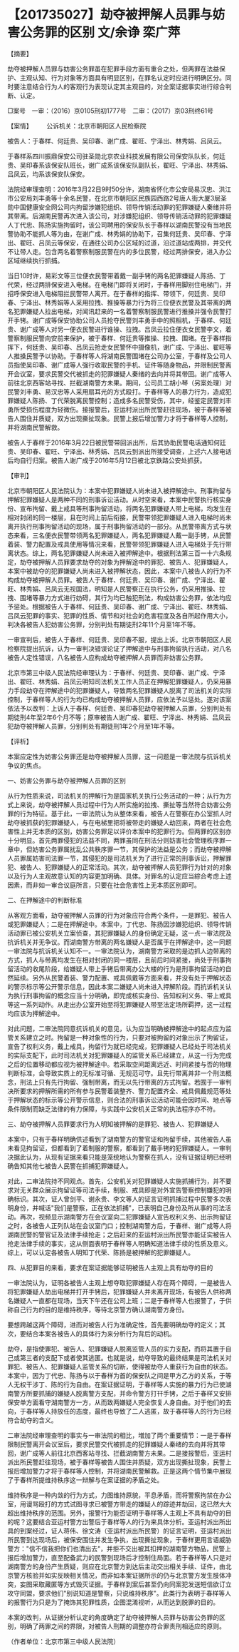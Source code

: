 # 【201735027】劫夺被押解人员罪与妨害公务罪的区别 文/余诤 栾广萍

【摘要】

劫夺被押解人员罪与妨害公务罪虽在犯罪手段方面有重合之处，但两罪在法益保护、主观认知、行为对象等方面具有明显区别，在罪名认定时应进行明确区分。同时要注意结合行为人的客观行为表现认定其主观目的，对全案证据事实进行综合判断、认定。

□案号　一审：（2016）京0105刑初1777号　二审：（2017）京03刑终61号

【案情】 　　公诉机关：北京市朝阳区人民检察院

被告人：于春样、何廷贵、吴印春、谢广成、翟旺、宁泽出、林秀娟、吕凤云。

于春样系四川振鼎保安公司驻圣勋北京农业科技发展有限公司保安队队长，何廷贵、吴印春系该保安队班长，谢广成系该保安队副队长，翟旺、宁泽出、林秀娟、吕凤云，均系该保安队保安。

法院经审理查明：2016年3月22日9时50分许，湖南省怀化市公安局易汉忠、洪江市公安局刘丰勇等十余名民警，在北京市朝阳区民族园西路2号唐人街大厦3层圣勋中国健康安全网公司内拘留涉嫌犯组织、领导传销活动罪的犯罪嫌疑人秦绪并将其带离。后湖南民警再次进入该公司，对涉嫌犯组织、领导传销活动罪的犯罪嫌疑人丁代忠、陈扬实施拘留时，该公司聘用的保安队长于春样以湖南民警没有当地民警协助不能抓人等为由，在谢广成、林秀娟的协助下，召集何廷贵、吴印春、宁泽出、翟旺、吕凤云等保安，在通往公司办公区域的过道，沿过道站成两排，并交代不让带人走。包含两名着警察制服民警在内的多位民警，经过两排保安，进入办公区域继续执行抓捕。

当日10时许，易彩文等三位便衣民警带着戴一副手铐的两名犯罪嫌疑人陈扬、丁代荣，经过两排保安进入电梯。在电梯门即将关闭时，于春样用脚别住电梯门，并招呼保安进入电梯阻拦民警带人离开。在于春样的指挥、带领下，何廷贵、吴印春、宁泽出、林秀娟等人采用拉拽、推搡等暴力行为将三位便衣民警及其带离的两名犯罪嫌疑人拉出电梯，对闻讯赶来的一名着警察制服民警进行推搡并强令民警打开手铐。谢广成等保安协助公司人员抢夺民警刘丰勇手中的照相机，于春样、何廷贵、谢广成等人对另一便衣民警进行谁操、拉拽。吕凤云拉住便衣女民警李文，着警察制服民警向安前来保护，被于春样、何廷贵等推操、拉拽、围堵。在于春样指挥下，何廷贵、吴印春、吕凤云抢走女民警怀中摄像机，谢广成、宁泽出、翟旺等人推搡民警予以协助。于春样等人将湖南民警围堵在公司办公室，于春样及公司人员指使吴印春、谢广成等人强行收取民警的手机、证件等随身物品，并限制民警离开会议室，要求民警交代被抓走的犯罪嫌疑人秦绪的去向并将其带回。谢广成等人前往北京西客站寻找、拦截湖南警方未果。期间，公司员工胡小琴（另案处理）对民警刘丰勇、易汉忠等人采用扇耳光的方式殴打。于春样等人的暴力行为，造成犯罪嫌疑人陈扬、丁代荣脱离民警控制；造成多名民警受伤，其中，经鉴定民警刘丰勇所受损伤程度为轻微伤。接报警后，亚运村派出所民警赶往现场，被于春样等被告人围住并质疑，双方出现撕扯现象。民警上报后增加警力才将于春样等人控制，并将湖南民警解救。

被告人于春样于2016年3月22日被民警带回派出所，后其协助民警电话通知何廷贵、吴印春、翟旺、宁泽出、林秀娟、吕凤云到派出所接受调查，上述六人接电话后均自行归案。被告人谢广成于2016年5月12日被北京鉄路公安处抓获。

【审判】

北京市朝阳区人民法院认为：本案中犯罪嫌疑人尚未进入被押解途中。刑事拘留与押解犯罪嫌疑人是两种不同的刑事诉讼活动。从时空来看，本案中民警执行核实身份、宣布拘留、戴上戒具等刑事拘留活动，将两名犯罪嫌疑人带上电梯，均发生在相对封闭的同一楼层，且在时间上前后衔接，民警带领犯罪嫌疑人进入电梯时尚未离开执行刑事拘留活动的现场，属于刑事拘留活动的一部分。从民警带离方式与状态来看，三名便衣民警带领两名犯罪嫌疑人，两名犯罪嫌疑人戴一副手铐，从民警着装、警力配置及戒具使用等情况来看，民警带领犯罪嫌疑人进入电梯处于先行带离状态。综上，两名犯罪嫌疑人尚未进入被押解途中。根据刑法第三百一十六条规定，劫夺被押解人员罪要求劫夺的对象为押解途中的罪犯、被告人、犯罪嫌疑人，本案中被劫夺的犯罪嫌疑人尚未进入被押解状态，因此，本案中八被告人的行为不构成劫夺被押解人员罪。被告人于春样、何廷贵、吴印春、谢广成、宁泽出、翟旺、林秀娟、吕凤云无视国法，明知是人民警察正在执行公务，仍采用推操、拉拽、围堵等暴力方式进行妨碍，其行为均已触犯刑法，构成妨害公务罪，依法均应予惩处。根据被告人于春样、何廷贵、吴印春、谢广成、宁泽出、翟旺、林秀娟、吕凤云犯罪的事实、犯罪的性质、情节和对社会的危害程度及各自所起作用大小，判决各被告人犯妨害公务罪，分别判处有期徒刑2年11个月至1年不等。

一审宣判后，被告人于春样、何廷贵、吴印春不服，提出上诉。北京市朝阳区人民检察院提出抗诉，认为一审判决错误论证了押解途中与刑事拘留执行活动，对八名被告人定性错误，八名被告人应构成劫夺被押解人员罪而非妨害公务罪。

北京市第三中级人民法院经审理认为：于春样、何廷贵、吴印春、谢广成、宁泽出、翟旺、林秀娟、吕凤云明知司法机关工作人员正在押解犯罪嫌疑人，仍采用暴力手段劫夺在押解途中的犯罪嫌疑人，导致两名犯罪嫌疑人脱离了司法机关的实际控制，于春样等人的行为均已构成劫夺被押解人员罪，应依法予以惩处。遂对该案依法予以改判：上诉人于春样、何廷贵、吴印春犯劫夺被押解人员罪，分别判处有期徒刑4年至2年6个月不等；原审被告人谢广成、翟旺、宁泽出、林秀娟、吕凤云犯劫夺被押解人员罪，分别判处有期徒刑1年2个月至1年不等。

【评析】

本案应定性为妨害公务罪还是劫夺被押解人员罪，这一问题是一审法院与抗诉机关争议的焦点。

一、妨害公务罪与劫夺被押解人员罪的区别

从行为性质来说，司法机关的押解行为是国家机关执行公务活动的一种；从行为方式上来说，劫夺被押解人员过程中行为人所实施的拉拽、撕扯等当然符合妨害公务罪的行为特征。基于此，一审法院认为从整体来看，被告人在警察在办公室抓人时劫夺被抓获的犯罪嫌疑人，与在电梯里把将被带走的嫌疑人劫回来，两者在社会危害性上并无本质的区别，妨害公务罪足以评价本案中的犯罪行为。但两罪的区别亦十分明显。首先两罪侵犯的法益不同，两罪虽同在刑法分则妨害社会管理秩序罪一章中，但妨害公务罪属扰乱公共秩序罪一节，其保护的法益是公务；而劫夺被押解人员罪属妨害司法罪一节，其侵犯的是司法机关为了进行正常的刑事诉讼，押解罪犯、被告人、犯罪嫌疑人的正常活动。其次，劫夺被押解人员犯罪行为针对的对象以及行为人主观故意认知的内容更加明确、具体。对罪名的认定应当綜合考虑上述因素，而非如一审合议庭所言，只要在社会危害性上无本质区别即可。

二、在押解途中的判断标准

从客观方面看，劫夺被押解人员罪的行为对象应符合两个条件，一是罪犯、被告人或犯罪嫌疑人；二是在押解途中。本案中，丁代忠、陈扬因涉嫌犯组织、领导传销活动罪已被公安机关立案侦查，其犯罪嫌疑人的身份确定无疑，这一点一审法院及抗诉机关并无争议。而湖南警方带离的两名嫌疑人是否属于在押解途中，这一冋题一审法院与抗诉机关认知不一。一审法院认为，湖南警方采取的是边抓人边带离的方式，抓人与带离均发生在相对封闭的同一楼层，且前后时间紧接，尚处于刑事拘留活动的收尾阶段，给嫌疑人带上手铐后带离办公大楼的行为是刑事拘留活动的自然延续。另外从民警着装、警力配置、戒具佩戴等方面来看，并没有处于押解状态的警示标示等公开警示信息，因此本案二嫌疑人尚未进入押解阶段。而抗诉机关认为执行刑事拘留的概念应当十分明确，即完成核实身份、告知权利义务、带上戒具等这一系列动作。从走出办公室开始至将犯罪嫌疑人带至法定场所羁押，这一过程均应该为押解途中。

对此问题，二审法院同意抗诉机关的意见，认为应当明确被押解途中的起点应为监管关系建立之时。拘留是一种对象性的行为，只要对被拘留的对象出示了拘留证，宣告了权利义务，戴上戒具，拘留行为就已经完成，犯罪嫌疑人已经处于司法机关的实际支配下，此时司法机关对犯罪嫌疑人的监管关系已经建立，从这一行为完成之后的位置移动都应视为被押解途中。若采取空间距离远近、时间紧接与否的物理判断标准，会导致实质上的无标准可循、无规范可守。且先行带离并非一个刑法概念，刑法上只有先行拘留、强制带离，而无以先行带离的方式拘留。若囿于一审判决所要求的押解所需的所有参与民警着装整齐、警力配置齐全、戒具佩戴规范等处于押解状态的标示等公开警示信息，则合法的刑事诉讼活动可能会因时间、地点等条件限制而缺乏法律的有力保障，与实践中公安机关正常的执法程序亦不符。

三、劫夺被押解人员罪要求行为人明知被押解的是罪犯、被告人、犯罪嫌疑人

本案中，只有于春样明确供述看到了湖南警方的警官证和拘留手续，其他被告人虽未看见拘留证，但都看到了着制服的警察，都看到了戴手铐的犯罪嫌疑人。一审判决据此认为，从现有证据来看只能是笼统地认为警察在抓人，没有证据证明已经明确告知其他七被告人民警在抓捕犯罪嫌疑人。

对此，二审法院持不同观点。首先，公安机关对犯罪嫌疑人实施抓捕行为，并不要求对无关群众展示拘留证等司法手续，制服、戒具即是对外宣告警察控制嫌犯的明确标识。其次，证人曾剑平、谢永贵、李文等人的证言证明抓捕过程中民警多次表明身份，并喊话"我们是警察，正在依法抓捕"，已表明自己身份及所从事的司法活动。再次，视频显示湖南警方在会议室向二犯罪嫌疑人宣告权利义务、出示拘留证之时，各被告人正列队站在会议室门口；控制湖南警方后，于春样、谢广成等人将湖南民警的警官证及法律手续抢走；之后赶来的亚运村派出所民警亦能证实被告人抢走法律手续的事实，这从侧面表明于春样等人明确知道法律手续的性质及意义。综上，可以认定各被告人明知丁代荣、陈扬是被押解的犯罪嫌疑人。

四、从犯罪目的来看，要求在案证据能够证明被告人主观上具有劫夺的目的

一审法院认为，证明各被告人主观上想夺取犯罪嫌疑人存在两个障碍，一是被告人将犯罪嫌疑人劫出电梯并打开手铐后，犯罪嫌疑人并未离开现场，有被告人供称两名嫌疑人一直都在现场，当天下午还在公司上班；二是于春样等人也报警了，于供称自己行为的目的是维持秩序，等待北京警方确认湖南警方身份。

要想跨越这两个障碍，进而对被告人行为准确定性，首先要明确劫夺的定义；其次，要结合本案各被告人的具体行为来分析行为背后的动机。

劫夺，是指使罪犯、被告人、犯罪嫌疑人脱离监管人员的实力支配，而将其置于自己或第三者的支配下或者使其逃匿。也就是说，劫夺导致的最终结果是司法机关对罪犯、被告人、犯罪嫌疑人监管关系的切断，使得被劫夺人重获行为自由的状态。本案中，因为丁代忠、陈扬与以于春样为首的保安队之间是甲方乙方的关系，于等人无权干涉丁、陈的行为自由。在案证据证明，于春样等人实施的暴力行为已使湖南警方所要抓捕的嫌疑人脱离警方支配，并命令警方打幵手铐，之后于春样又安排保安单方面看守湖南警方一方，从而致两嫌疑人完全恢复人身自由。对于他们的去向，于春样等人持放任的态度，最终也导致了二人逃匿，故于春样等人的行为已经符合劫夺的含义。

二审法院经审理查明的事实与一审法院的相比，増加了两个重要情节：一是于春样限制民警离开会议室后，要求民警交代被抓走的犯罪嫌疑人秦绪的去向并将其带回，谢广成等人前往北京西客站寻找、拦截湖南警方未果。二是接报警后，亚运村派出所民警赶往现场，被于春样等被告人围住并质疑，双方出现撕扯现象，民警上报后增加警力才将于春样等人控制，并将湖南民警解救。正是这两个情节集中展现了于春样所提维持秩序这一辩解与在案证据的矛盾之处。

维持秩序是一种内敛的行为方式，力图维持原貌，平息矛盾，而将警察拘禁在办公室，用谩骂殴打的方式试图寻求已被警方带走的嫌疑人的踪迹并劫回，这已然大大超出维持秩序的范围。另外，报警行为能否证明于春样等人主观上不具有劫夺的目的呢？这要结合亚运村警方出警后于春样等人的行为来具体分析。亚运村派出所出具的到案经过，证人蒋伟、徐文涛（亚运村派出所民警）的证言证明，亚运村派出所民警到达现场后，被保安围住并发生争执，出现撕扯现象，于春样更用言语威胁警方："信不信我把你们也清出去"，并拒不交出被其扣押的湖南警方物品，民警上报后增加警力，直至配备武力的民警到现场后才控制住局面。若于春样等人只是对湖南警方的身份产生质疑，则应在北京警方到达后主动交出相关手续、证件，由北京警方核验并如实反映相关情况，而非如本案证据所示的仍与北京警方发生肢体冲突，妄图采取藏匿等方式毁灭证据。于春样到案后甚至仍向同案犯发送短信欲订立攻守同盟，要求他们"别说知道是警察，只说维持秩序"。此类行为表明于春样等人的报警行为只是为了掩饰其犯罪性质，企图混淆视听，从而达到脱罪的目的。

本案的改判，从证据分析认定的角度确定了劫夺被押解人员罪与妨害公务罪的区别，明确了两罪之间的界限，对被告人刑期的调整亦符合罪责刑相适应的原则。

（作者单位：北京市第三中级人民法院）